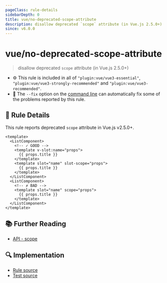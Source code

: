 ```yaml
---
pageClass: rule-details
sidebarDepth: 0
title: vue/no-deprecated-scope-attribute
description: disallow deprecated `scope` attribute (in Vue.js 2.5.0+)
since: v6.0.0
---
```

# vue/no-deprecated-scope-attribute
> disallow deprecated `scope` attribute (in Vue.js 2.5.0+)

- :gear: This rule is included in all of `"plugin:vue/vue3-essential"`, `"plugin:vue/vue3-strongly-recommended"` and `"plugin:vue/vue3-recommended"`.
- :wrench: The `--fix` option on the [command line](https://eslint.org/docs/user-guide/command-line-interface#fixing-problems) can automatically fix some of the problems reported by this rule.

## :book: Rule Details

This rule reports deprecated `scope` attribute in Vue.js v2.5.0+.

<eslint-code-block fix :rules="{'vue/no-deprecated-scope-attribute': ['error']}">

```vue
<template>
  <ListComponent>
    <!-- ✓ GOOD -->
    <template v-slot:name="props">
      {{ props.title }}
    </template>
    <template slot="name" slot-scope="props">
      {{ props.title }}
    </template>
  </ListComponent>
  <ListComponent>
    <!-- ✗ BAD -->
    <template slot="name" scope="props">
      {{ props.title }}
    </template>
  </ListComponent>
</template>
```

</eslint-code-block>

## :books: Further Reading

- [API - scope](https://vuejs.org/v2/api/#scope-removed)

## :mag: Implementation

- [Rule source](https://github.com/vuejs/eslint-plugin-vue/blob/master/lib/rules/no-deprecated-scope-attribute.js)
- [Test source](https://github.com/vuejs/eslint-plugin-vue/blob/master/tests/lib/rules/no-deprecated-scope-attribute.js)

